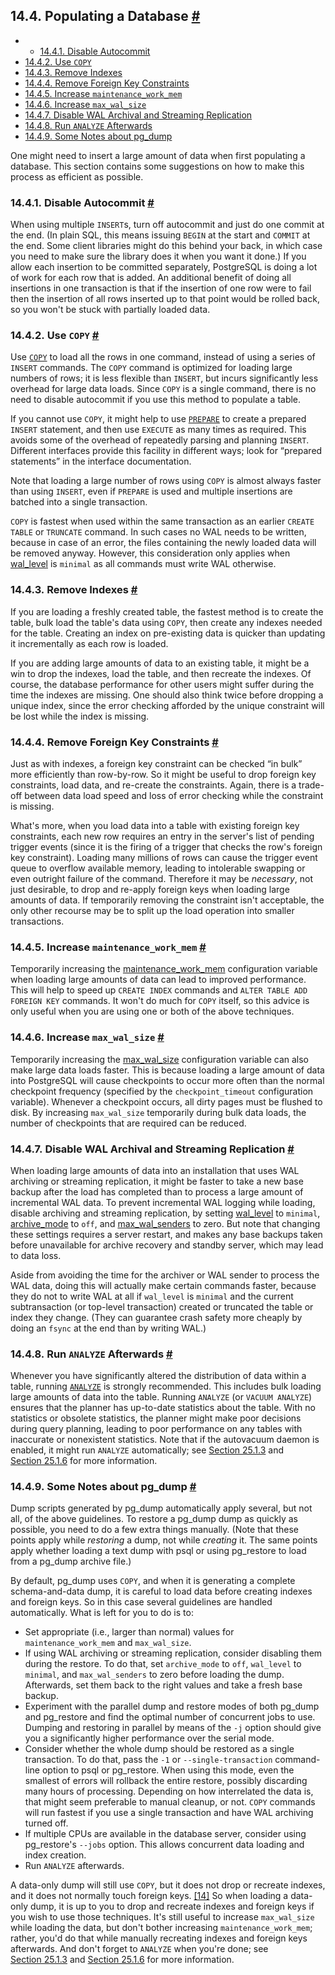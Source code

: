 ## 14.4. Populating a Database [#](#POPULATE)

  * *   [14.4.1. Disable Autocommit](populate.html#DISABLE-AUTOCOMMIT)
  * [14.4.2. Use `COPY`](populate.html#POPULATE-COPY-FROM)
  * [14.4.3. Remove Indexes](populate.html#POPULATE-RM-INDEXES)
  * [14.4.4. Remove Foreign Key Constraints](populate.html#POPULATE-RM-FKEYS)
  * [14.4.5. Increase `maintenance_work_mem`](populate.html#POPULATE-WORK-MEM)
  * [14.4.6. Increase `max_wal_size`](populate.html#POPULATE-MAX-WAL-SIZE)
  * [14.4.7. Disable WAL Archival and Streaming Replication](populate.html#POPULATE-PITR)
  * [14.4.8. Run `ANALYZE` Afterwards](populate.html#POPULATE-ANALYZE)
  * [14.4.9. Some Notes about pg\_dump](populate.html#POPULATE-PG-DUMP)

One might need to insert a large amount of data when first populating a database. This section contains some suggestions on how to make this process as efficient as possible.

### 14.4.1. Disable Autocommit [#](#DISABLE-AUTOCOMMIT)

When using multiple `INSERT`s, turn off autocommit and just do one commit at the end. (In plain SQL, this means issuing `BEGIN` at the start and `COMMIT` at the end. Some client libraries might do this behind your back, in which case you need to make sure the library does it when you want it done.) If you allow each insertion to be committed separately, PostgreSQL is doing a lot of work for each row that is added. An additional benefit of doing all insertions in one transaction is that if the insertion of one row were to fail then the insertion of all rows inserted up to that point would be rolled back, so you won't be stuck with partially loaded data.

### 14.4.2. Use `COPY` [#](#POPULATE-COPY-FROM)

Use [`COPY`](sql-copy.html "COPY") to load all the rows in one command, instead of using a series of `INSERT` commands. The `COPY` command is optimized for loading large numbers of rows; it is less flexible than `INSERT`, but incurs significantly less overhead for large data loads. Since `COPY` is a single command, there is no need to disable autocommit if you use this method to populate a table.

If you cannot use `COPY`, it might help to use [`PREPARE`](sql-prepare.html "PREPARE") to create a prepared `INSERT` statement, and then use `EXECUTE` as many times as required. This avoids some of the overhead of repeatedly parsing and planning `INSERT`. Different interfaces provide this facility in different ways; look for “prepared statements” in the interface documentation.

Note that loading a large number of rows using `COPY` is almost always faster than using `INSERT`, even if `PREPARE` is used and multiple insertions are batched into a single transaction.

`COPY` is fastest when used within the same transaction as an earlier `CREATE TABLE` or `TRUNCATE` command. In such cases no WAL needs to be written, because in case of an error, the files containing the newly loaded data will be removed anyway. However, this consideration only applies when [wal\_level](runtime-config-wal.html#GUC-WAL-LEVEL) is `minimal` as all commands must write WAL otherwise.

### 14.4.3. Remove Indexes [#](#POPULATE-RM-INDEXES)

If you are loading a freshly created table, the fastest method is to create the table, bulk load the table's data using `COPY`, then create any indexes needed for the table. Creating an index on pre-existing data is quicker than updating it incrementally as each row is loaded.

If you are adding large amounts of data to an existing table, it might be a win to drop the indexes, load the table, and then recreate the indexes. Of course, the database performance for other users might suffer during the time the indexes are missing. One should also think twice before dropping a unique index, since the error checking afforded by the unique constraint will be lost while the index is missing.

### 14.4.4. Remove Foreign Key Constraints [#](#POPULATE-RM-FKEYS)

Just as with indexes, a foreign key constraint can be checked “in bulk” more efficiently than row-by-row. So it might be useful to drop foreign key constraints, load data, and re-create the constraints. Again, there is a trade-off between data load speed and loss of error checking while the constraint is missing.

What's more, when you load data into a table with existing foreign key constraints, each new row requires an entry in the server's list of pending trigger events (since it is the firing of a trigger that checks the row's foreign key constraint). Loading many millions of rows can cause the trigger event queue to overflow available memory, leading to intolerable swapping or even outright failure of the command. Therefore it may be *necessary*, not just desirable, to drop and re-apply foreign keys when loading large amounts of data. If temporarily removing the constraint isn't acceptable, the only other recourse may be to split up the load operation into smaller transactions.

### 14.4.5. Increase `maintenance_work_mem` [#](#POPULATE-WORK-MEM)

Temporarily increasing the [maintenance\_work\_mem](runtime-config-resource.html#GUC-MAINTENANCE-WORK-MEM) configuration variable when loading large amounts of data can lead to improved performance. This will help to speed up `CREATE INDEX` commands and `ALTER TABLE ADD FOREIGN KEY` commands. It won't do much for `COPY` itself, so this advice is only useful when you are using one or both of the above techniques.

### 14.4.6. Increase `max_wal_size` [#](#POPULATE-MAX-WAL-SIZE)

Temporarily increasing the [max\_wal\_size](runtime-config-wal.html#GUC-MAX-WAL-SIZE) configuration variable can also make large data loads faster. This is because loading a large amount of data into PostgreSQL will cause checkpoints to occur more often than the normal checkpoint frequency (specified by the `checkpoint_timeout` configuration variable). Whenever a checkpoint occurs, all dirty pages must be flushed to disk. By increasing `max_wal_size` temporarily during bulk data loads, the number of checkpoints that are required can be reduced.

### 14.4.7. Disable WAL Archival and Streaming Replication [#](#POPULATE-PITR)

When loading large amounts of data into an installation that uses WAL archiving or streaming replication, it might be faster to take a new base backup after the load has completed than to process a large amount of incremental WAL data. To prevent incremental WAL logging while loading, disable archiving and streaming replication, by setting [wal\_level](runtime-config-wal.html#GUC-WAL-LEVEL) to `minimal`, [archive\_mode](runtime-config-wal.html#GUC-ARCHIVE-MODE) to `off`, and [max\_wal\_senders](runtime-config-replication.html#GUC-MAX-WAL-SENDERS) to zero. But note that changing these settings requires a server restart, and makes any base backups taken before unavailable for archive recovery and standby server, which may lead to data loss.

Aside from avoiding the time for the archiver or WAL sender to process the WAL data, doing this will actually make certain commands faster, because they do not to write WAL at all if `wal_level` is `minimal` and the current subtransaction (or top-level transaction) created or truncated the table or index they change. (They can guarantee crash safety more cheaply by doing an `fsync` at the end than by writing WAL.)

### 14.4.8. Run `ANALYZE` Afterwards [#](#POPULATE-ANALYZE)

Whenever you have significantly altered the distribution of data within a table, running [`ANALYZE`](sql-analyze.html "ANALYZE") is strongly recommended. This includes bulk loading large amounts of data into the table. Running `ANALYZE` (or `VACUUM ANALYZE`) ensures that the planner has up-to-date statistics about the table. With no statistics or obsolete statistics, the planner might make poor decisions during query planning, leading to poor performance on any tables with inaccurate or nonexistent statistics. Note that if the autovacuum daemon is enabled, it might run `ANALYZE` automatically; see [Section 25.1.3](routine-vacuuming.html#VACUUM-FOR-STATISTICS "25.1.3. Updating Planner Statistics") and [Section 25.1.6](routine-vacuuming.html#AUTOVACUUM "25.1.6. The Autovacuum Daemon") for more information.

### 14.4.9. Some Notes about pg\_dump [#](#POPULATE-PG-DUMP)

Dump scripts generated by pg\_dump automatically apply several, but not all, of the above guidelines. To restore a pg\_dump dump as quickly as possible, you need to do a few extra things manually. (Note that these points apply while *restoring* a dump, not while *creating* it. The same points apply whether loading a text dump with psql or using pg\_restore to load from a pg\_dump archive file.)

By default, pg\_dump uses `COPY`, and when it is generating a complete schema-and-data dump, it is careful to load data before creating indexes and foreign keys. So in this case several guidelines are handled automatically. What is left for you to do is to:

* Set appropriate (i.e., larger than normal) values for `maintenance_work_mem` and `max_wal_size`.
* If using WAL archiving or streaming replication, consider disabling them during the restore. To do that, set `archive_mode` to `off`, `wal_level` to `minimal`, and `max_wal_senders` to zero before loading the dump. Afterwards, set them back to the right values and take a fresh base backup.
* Experiment with the parallel dump and restore modes of both pg\_dump and pg\_restore and find the optimal number of concurrent jobs to use. Dumping and restoring in parallel by means of the `-j` option should give you a significantly higher performance over the serial mode.
* Consider whether the whole dump should be restored as a single transaction. To do that, pass the `-1` or `--single-transaction` command-line option to psql or pg\_restore. When using this mode, even the smallest of errors will rollback the entire restore, possibly discarding many hours of processing. Depending on how interrelated the data is, that might seem preferable to manual cleanup, or not. `COPY` commands will run fastest if you use a single transaction and have WAL archiving turned off.
* If multiple CPUs are available in the database server, consider using pg\_restore's `--jobs` option. This allows concurrent data loading and index creation.
* Run `ANALYZE` afterwards.

A data-only dump will still use `COPY`, but it does not drop or recreate indexes, and it does not normally touch foreign keys. [\[14\]](#ftn.id-1.5.13.7.11.4.2) So when loading a data-only dump, it is up to you to drop and recreate indexes and foreign keys if you wish to use those techniques. It's still useful to increase `max_wal_size` while loading the data, but don't bother increasing `maintenance_work_mem`; rather, you'd do that while manually recreating indexes and foreign keys afterwards. And don't forget to `ANALYZE` when you're done; see [Section 25.1.3](routine-vacuuming.html#VACUUM-FOR-STATISTICS "25.1.3. Updating Planner Statistics") and [Section 25.1.6](routine-vacuuming.html#AUTOVACUUM "25.1.6. The Autovacuum Daemon") for more information.